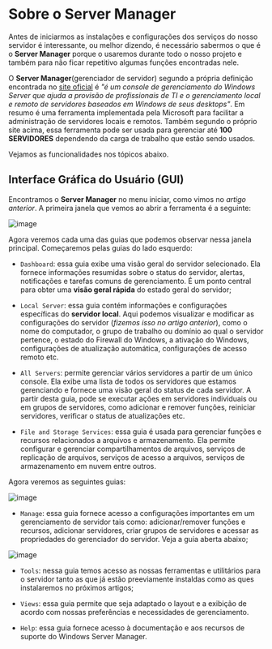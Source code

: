 # Sobre o Server Manager

Antes de iniciarmos as instalações e configurações dos serviços do nosso servidor é interessante, ou melhor dizendo, é necessário sabermos o que é o **Server Manager** porque o usaremos durante todo o nosso projeto e também para não ficar repetitivo algumas funções encontradas nele.

O **Server Manager**(gerenciador de servidor) segundo a própria definição encontrada no [site oficial](https://learn.microsoft.com/pt-br/windows-server/administration/server-manager/server-manager) é *"é um console de gerenciamento do Windows Server que ajuda a provisão de profissionais de TI e o gerenciamento local e remoto de servidores baseados em Windows de seus desktops"*. Em resumo é uma ferramenta implementada pela Microsoft para facilitar a administração de servidores locais e remotos. Também segundo o próprio site acima, essa ferramenta pode ser usada para gerenciar até **100 SERVIDORES** dependendo da carga de trabalho que estão sendo usados. 

Vejamos as funcionalidades nos tópicos abaixo.

## Interface Gráfica do Usuário (GUI)

Encontramos o **Server Manager** no menu iniciar, como vimos no *artigo anterior*. A primeira janela que vemos ao abrir a ferramenta é a seguinte:

![image](https://github.com/wendersoon/WindowsServer/assets/104470835/772c8260-c19a-4f1d-8fad-299f17dab341)

Agora veremos cada uma das guias que podemos observar nessa janela principal. Começaremos pelas guias do lado esquerdo:

* `Dashboard`: essa guia exibe uma visão geral do servidor selecionado. Ela fornece informações resumidas sobre o status do servidor, alertas, notificações e tarefas comuns de gerenciamento. É um ponto central para obter uma **visão geral rápida** do estado geral do servidor;

* `Local Server`: essa guia contém informações e configurações específicas do **servidor local**. Aqui podemos visualizar e modificar as configurações do servidor (*fizemos isso no artigo anterior*), como o nome do computador, o grupo de trabalho ou domínio ao qual o servidor pertence, o estado do Firewall do Windows, a ativação do Windows, configurações de atualização automática, configurações de acesso remoto etc.

* `All Servers`: permite gerenciar vários servidores a partir de um único console. Ela exibe uma lista de todos os servidores que estamos gerenciando e fornece uma visão geral do status de cada servidor. A partir desta guia, pode se executar ações em servidores individuais ou em grupos de servidores, como adicionar e remover funções, reiniciar servidores, verificar o status de atualizações etc.

* `File and Storage Services`: essa guia é usada para gerenciar funções e recursos relacionados a arquivos e armazenamento. Ela permite configurar e gerenciar compartilhamentos de arquivos, serviços de replicação de arquivos, serviços de acesso a arquivos, serviços de armazenamento em nuvem entre outros.

Agora veremos as seguintes guias:

![image](https://github.com/wendersoon/WindowsServer/assets/104470835/c504bbf5-2a8d-4e12-813d-3242e7ad9b7e)

* `Manage`: essa guia fornece acesso a configurações importantes em um gerenciamento de servidor tais como: adicionar/remover funções e recursos, adicionar servidores, criar grupos de servidores e acessar as propriedades do gerenciador do servidor. Veja a guia aberta abaixo;

![image](https://github.com/wendersoon/WindowsServer/assets/104470835/f338f6d6-f318-4760-89e0-3d8b54124759)

* `Tools`: nessa guia temos acesso as nossas ferramentas e utilitários para o servidor tanto as que já estão preeviamente instaldas como as ques instalaremos no próximos artigos;

* `Views`: essa guia permite que seja adaptado o layout e a exibição de acordo com nossas preferências e necessidades de gerenciamento.
* `Help`: essa guia fornece acesso à documentação e aos recursos de suporte do Windows Server Manager. 
